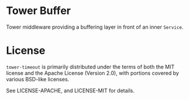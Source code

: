 # Tower Buffer

Tower middleware providing a buffering layer in front of an inner `Service`.

# License

`tower-timeout` is primarily distributed under the terms of both the MIT license
and the Apache License (Version 2.0), with portions covered by various BSD-like
licenses.

See LICENSE-APACHE, and LICENSE-MIT for details.
